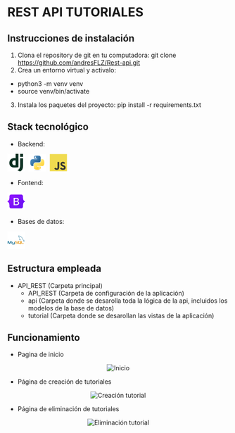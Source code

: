 # REST API TUTORIALES

## Instrucciones de instalación

1. Clona el repository de git en tu computadora: git clone https://github.com/andresFLZ/Rest-api.git
2. Crea un entorno virtual y activalo:
  - python3 -m venv venv
  - source venv/bin/activate
3. Instala los paquetes del proyecto: pip install -r requirements.txt 

## Stack tecnológico

- Backend:
  
<img src="https://github.com/devicons/devicon/blob/master/icons/django/django-plain.svg" title="Django" alt="Django" width="40" height="40"/>&nbsp;
<img src="https://github.com/devicons/devicon/blob/master/icons/python/python-original.svg" title="Python" alt="Python" width="40" height="40"/>&nbsp;
<img src="https://github.com/devicons/devicon/blob/master/icons/javascript/javascript-original.svg" title="Javascript" alt="Javascript" width="40" height="40"/>&nbsp;

- Fontend:
  
<img src="https://github.com/devicons/devicon/blob/master/icons/bootstrap/bootstrap-original.svg" title="Bootstrap" alt="Bootstrap" width="40" height="40"/>&nbsp;
 
- Bases de datos:

<img src="https://github.com/devicons/devicon/blob/master/icons/mysql/mysql-original-wordmark.svg" title="Javascript" alt="Javascript" width="40" height="40"/>&nbsp;

## Estructura empleada

- API_REST (Carpeta principal)
    - API_REST (Carpeta de configuración de la aplicación)
    - api (Carpeta donde se desarolla toda la lógica de la api, incluidos los modelos de la base de datos)
    - tutorial (Carpeta donde se desarollan las vistas de la aplicación)

## Funcionamiento

- Pagina de inicio
  
<div id="img" align="center">
  <image src="https://github.com/andresFLZ/Rest-api/blob/main/img/inicio.png" alt="Inicio">
</div>
    
- Página de creación de tutoriales

<div id="img" align="center">
  <image src="https://github.com/andresFLZ/Rest-api/blob/main/img/creaci%C3%B3n%20de%20tutorial.png" alt="Creación tutorial">
</div>

- Página de eliminación de tutoriales

<div id="img" align="center">
  <image src="https://github.com/andresFLZ/Rest-api/blob/main/img/eliminaci%C3%B3n%20de%20un%20tutorial.png" alt="Eliminación tutorial">
</div>
